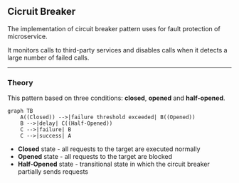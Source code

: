 ## Cicruit Breaker

The implementation of circuit breaker pattern uses for fault protection of microservice.

It monitors calls to third-party services and disables calls when it detects a large number of failed calls.

---

### Theory

This pattern based on three conditions: **closed**, **opened** and **half-opened**.

```mermaid
graph TB
    A((Closed)) -->|failure threshold exceeded| B((Opened))
    B -->|delay| C((Half-Opened))
    C -->|failure| B
    C -->|success| A
```

* **Closed** state - all requests to the target are executed normally
* **Opened** state - all requests to the target are blocked
* **Half-Opened** state - transitional state in which the circuit breaker partially sends requests
